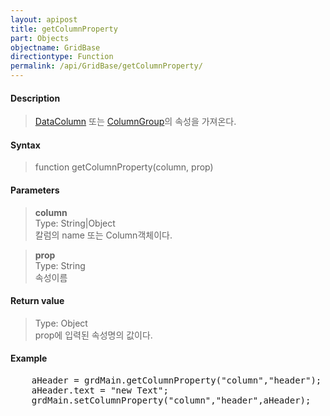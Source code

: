 ```yaml
---
layout: apipost
title: getColumnProperty
part: Objects
objectname: GridBase
directiontype: Function
permalink: /api/GridBase/getColumnProperty/
---
```



#### Description

> [DataColumn](/api/types/DataColumn/) 또는 [ColumnGroup](/api/types/ColumnGroup/)의 속성을 가져온다.  

#### Syntax

> function getColumnProperty(column, prop)  

#### Parameters

> **column**  
> Type: String\|Object  
> 칼럼의 name 또는 Column객체이다.  

> **prop**  
> Type: String  
> 속성이름  

#### Return value

> Type: Object  
> prop에 입력된 속성명의 값이다.  

#### Example

<pre class="prettyprint">
    aHeader = grdMain.getColumnProperty("column","header");
    aHeader.text = "new Text";
    grdMain.setColumnProperty("column","header",aHeader);
</pre>

